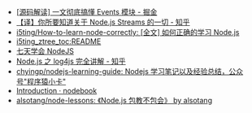 * [[源码解读] 一文彻底搞懂 Events 模块 - 掘金](https://juejin.im/post/5d69eef7f265da03f12e70a5)
* [【译】你所要知道关于 Node.js Streams 的一切 - 知乎](https://zhuanlan.zhihu.com/p/44809689)
* [i5ting/How-to-learn-node-correctly: [全文] 如何正确的学习 Node.js](https://github.com/i5ting/How-to-learn-node-correctly)
* [i5ting_ztree_toc:README](https://i5ting.github.io/How-to-learn-node-correctly/#1090602)
* [七天学会 NodeJS](http://nqdeng.github.io/7-days-nodejs/)
* [Node.js 之 log4js 完全讲解 - 知乎](https://zhuanlan.zhihu.com/p/22110802?refer=FrontendMagazine)
* [chyingp/nodejs-learning-guide: Nodejs 学习笔记以及经验总结，公众号"程序猿小卡"](https://github.com/chyingp/nodejs-learning-guide)
* [Introduction · nodebook](https://yunnysunny.gitbooks.io/nodebook/content/)
* [alsotang/node-lessons: 《Node.js 包教不包会》 by alsotang](https://github.com/alsotang/node-lessons)